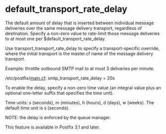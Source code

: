 # default_transport_rate_delay 

 The default amount of delay that is inserted between individual
message deliveries over the same message delivery transport,
regardless of destination. Specify a non-zero value to rate-limit
those message deliveries to at most one per $default_transport_rate_delay.


Use transport_transport_rate_delay to specify a
transport-specific override, where the initial transport is
the master.cf name of the message delivery transport. 

 Example: throttle outbound SMTP mail to at most 3 deliveries
per minute. 


/etc/postfix/<a href="postconf.5.html">main.cf</a>:
    smtp_transport_rate_delay = 20s


 To enable the delay, specify a non-zero time value (an integral
value plus an optional one-letter suffix that specifies the time
unit). 

 Time units: s (seconds), m (minutes), h (hours), d (days), w
(weeks). The default time unit is s (seconds). 

 NOTE: the delay is enforced by the queue manager. 

 This feature is available in Postfix 3.1 and later. 


